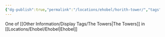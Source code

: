 ```yaml
---
{"dg-publish":true,"permalink":"/locations/ehobel/horith-tower/","tags":["Location","Unexplored"],"updated":"2025-01-14T21:03:47.363+00:00"}
---
```


One of [[Other Information/Display Tags/The Towers\|The Towers]] in [[Locations/Ehobel/Ehobel\|Ehobel]]